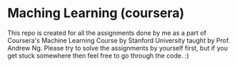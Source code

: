 # Maching Learning (coursera)
This repo is created for all the assignments done by me as a part of Coursera's Machine Learning Course by Stanford University taught by Prof. Andrew Ng. 
Please try to solve the assignments by yourself first, but if you get stuck somewhere then feel free to go through the code. :)

